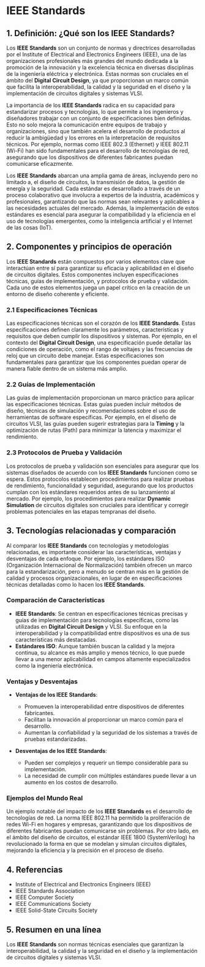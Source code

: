 # IEEE Standards

## 1. Definición: ¿Qué son los **IEEE Standards**?
Los **IEEE Standards** son un conjunto de normas y directrices desarrolladas por el Institute of Electrical and Electronics Engineers (IEEE), una de las organizaciones profesionales más grandes del mundo dedicada a la promoción de la innovación y la excelencia técnica en diversas disciplinas de la ingeniería eléctrica y electrónica. Estas normas son cruciales en el ámbito del **Digital Circuit Design**, ya que proporcionan un marco común que facilita la interoperabilidad, la calidad y la seguridad en el diseño y la implementación de circuitos digitales y sistemas VLSI.

La importancia de los **IEEE Standards** radica en su capacidad para estandarizar procesos y tecnologías, lo que permite a los ingenieros y diseñadores trabajar con un conjunto de especificaciones bien definidas. Esto no solo mejora la comunicación entre equipos de trabajo y organizaciones, sino que también acelera el desarrollo de productos al reducir la ambigüedad y los errores en la interpretación de requisitos técnicos. Por ejemplo, normas como IEEE 802.3 (Ethernet) y IEEE 802.11 (Wi-Fi) han sido fundamentales para el desarrollo de tecnologías de red, asegurando que los dispositivos de diferentes fabricantes puedan comunicarse eficazmente.

Los **IEEE Standards** abarcan una amplia gama de áreas, incluyendo pero no limitado a, el diseño de circuitos, la transmisión de datos, la gestión de energía y la seguridad. Cada estándar es desarrollado a través de un proceso colaborativo que involucra a expertos de la industria, académicos y profesionales, garantizando que las normas sean relevantes y aplicables a las necesidades actuales del mercado. Además, la implementación de estos estándares es esencial para asegurar la compatibilidad y la eficiencia en el uso de tecnologías emergentes, como la inteligencia artificial y el Internet de las cosas (IoT).

## 2. Componentes y principios de operación
Los **IEEE Standards** están compuestos por varios elementos clave que interactúan entre sí para garantizar su eficacia y aplicabilidad en el diseño de circuitos digitales. Estos componentes incluyen especificaciones técnicas, guías de implementación, y protocolos de prueba y validación. Cada uno de estos elementos juega un papel crítico en la creación de un entorno de diseño coherente y eficiente.

### 2.1 Especificaciones Técnicas
Las especificaciones técnicas son el corazón de los **IEEE Standards**. Estas especificaciones definen claramente los parámetros, características y requisitos que deben cumplir los dispositivos y sistemas. Por ejemplo, en el contexto del **Digital Circuit Design**, una especificación puede detallar las condiciones de operación, como el rango de voltajes y las frecuencias de reloj que un circuito debe manejar. Estas especificaciones son fundamentales para garantizar que los componentes puedan operar de manera fiable dentro de un sistema más amplio.

### 2.2 Guías de Implementación
Las guías de implementación proporcionan un marco práctico para aplicar las especificaciones técnicas. Estas guías pueden incluir métodos de diseño, técnicas de simulación y recomendaciones sobre el uso de herramientas de software específicas. Por ejemplo, en el diseño de circuitos VLSI, las guías pueden sugerir estrategias para la **Timing** y la optimización de rutas (Path) para minimizar la latencia y maximizar el rendimiento.

### 2.3 Protocolos de Prueba y Validación
Los protocolos de prueba y validación son esenciales para asegurar que los sistemas diseñados de acuerdo con los **IEEE Standards** funcionen como se espera. Estos protocolos establecen procedimientos para realizar pruebas de rendimiento, funcionalidad y seguridad, asegurando que los productos cumplan con los estándares requeridos antes de su lanzamiento al mercado. Por ejemplo, los procedimientos para realizar **Dynamic Simulation** de circuitos digitales son cruciales para identificar y corregir problemas potenciales en las etapas tempranas del diseño.

## 3. Tecnologías relacionadas y comparación
Al comparar los **IEEE Standards** con tecnologías y metodologías relacionadas, es importante considerar las características, ventajas y desventajas de cada enfoque. Por ejemplo, los estándares ISO (Organización Internacional de Normalización) también ofrecen un marco para la estandarización, pero a menudo se centran más en la gestión de calidad y procesos organizacionales, en lugar de en especificaciones técnicas detalladas como lo hacen los **IEEE Standards**.

### Comparación de Características
- **IEEE Standards**: Se centran en especificaciones técnicas precisas y guías de implementación para tecnologías específicas, como las utilizadas en **Digital Circuit Design** y VLSI. Su enfoque en la interoperabilidad y la compatibilidad entre dispositivos es una de sus características más destacadas.
- **Estándares ISO**: Aunque también buscan la calidad y la mejora continua, su alcance es más amplio y menos técnico, lo que puede llevar a una menor aplicabilidad en campos altamente especializados como la ingeniería electrónica.

### Ventajas y Desventajas
- **Ventajas de los IEEE Standards**:
  - Promueven la interoperabilidad entre dispositivos de diferentes fabricantes.
  - Facilitan la innovación al proporcionar un marco común para el desarrollo.
  - Aumentan la confiabilidad y la seguridad de los sistemas a través de pruebas estandarizadas.

- **Desventajas de los IEEE Standards**:
  - Pueden ser complejos y requerir un tiempo considerable para su implementación.
  - La necesidad de cumplir con múltiples estándares puede llevar a un aumento en los costos de desarrollo.

### Ejemplos del Mundo Real
Un ejemplo notable del impacto de los **IEEE Standards** es el desarrollo de tecnologías de red. La norma IEEE 802.11 ha permitido la proliferación de redes Wi-Fi en hogares y empresas, garantizando que los dispositivos de diferentes fabricantes puedan comunicarse sin problemas. Por otro lado, en el ámbito del diseño de circuitos, el estándar IEEE 1800 (SystemVerilog) ha revolucionado la forma en que se modelan y simulan circuitos digitales, mejorando la eficiencia y la precisión en el proceso de diseño.

## 4. Referencias
- Institute of Electrical and Electronics Engineers (IEEE)
- IEEE Standards Association
- IEEE Computer Society
- IEEE Communications Society
- IEEE Solid-State Circuits Society

## 5. Resumen en una línea
Los **IEEE Standards** son normas técnicas esenciales que garantizan la interoperabilidad, la calidad y la seguridad en el diseño y la implementación de circuitos digitales y sistemas VLSI.